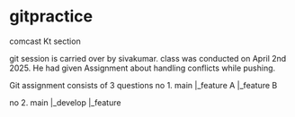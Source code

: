 # gitpractice
comcast Kt section

git session is carried over by sivakumar.
class was conducted on April 2nd 2025.
He had given Assignment about handling conflicts while pushing.

Git assignment consists of 3 questions 
no 1. main  |_feature A
            |_feature B

no 2. main |_develop
                |_feature

